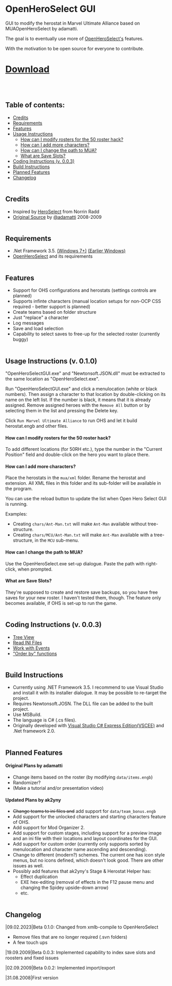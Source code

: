 # OpenHeroSelect GUI
 GUI to modify the herostat in Marvel Ultimate Alliance based on MUAOpenHeroSelect by adamatti.
 
 The goal is to eventually use more of [OpenHeroSelect's](https://github.com/TheRealPSV/OpenHeroSelect) features.
 
 With the motivation to be open source for everyone to contribute.
 
# [Download](https://github.com/ak2yny/OpenHeroSelectGUI/releases/latest)
<br/><br/>

## Table of contents:

* [Credits](#credits)
* [Requirements](#requirements)
* [Features](#features)
* [Usage Instructions](#usage-instructions-v-010)
  * [How can I modify rosters for the 50 roster hack?](#how-can-i-modify-rosters-for-the-50-roster-hack)
  * [How can I add more characters?](#how-can-i-add-more-characters)
  * [How can I change the path to MUA?](#how-can-i-change-the-path-to-mua)
  * [What are Save Slots?](#what-are-save-slots)
* [Coding Instructions (v. 0.0.3)](#coding-instructions-v-003)
* [Build Instructions](#build-instructions)
* [Planned Features](#planned-features)
* [Changelog](#changelog)
<br/><br/>

## Credits
- Inspired by [HeroSelect](http://marvelmods.com/forum/index.php?topic=732) from Norrin Radd
- [Original Source](https://code.google.com/archive/p/muaopenheroselect/) by [@adamatti](https://github.com/adamatti) 2008-2009
<br/><br/>

## Requirements
- .Net Framework 3.5. [(Windows 7+)](https://learn.microsoft.com/en-us/dotnet/framework/install/dotnet-35-windows) [(Earlier Windows)](https://www.microsoft.com/en-us/download/details.aspx?id=21)
- [OpenHeroSelect](https://github.com/TheRealPSV/OpenHeroSelect) and its requirements
<br/><br/>

## Features
- Support for OHS configurations and herostats (settings controls are planned)
- Supports infinte characters
  (manual location setups for non-OCP CSS required - better support is planned)
- Create teams based on folder structure
- Just "replace" a character
- Log messages
- Save and load selection
- Capability to select saves to free-up for the selected roster (currently buggy)
<br/><br/>

## Usage Instructions (v. 0.1.0)

 "OpenHeroSelectGUI.exe" and "Newtonsoft.JSON.dll" must be extracted to the same location as "OpenHeroSelect.exe".

 Run "OpenHeroSelectGUI.exe" and click a menulocation (white or black numbers). Then assign a character to that location by double-clicking on its name on the left list. If the number is black, it means that it is already assigned. Remove assigned heroes with the `Remove All` button or by selecting them in the list and pressing the Delete key.
 
 Click `Run Marvel Ultimate Alliance` to run OHS and let it build herostat.engb and other files.
 
#### How can I modify rosters for the 50 roster hack?
 To add different locations (for 50RH etc.), type the number in the "Current Position" field and double-click on the hero you want to place there.

#### How can I add more characters?
 Place the herostats in the  `mua/xml` folder. Rename the herostat and extension. All XML files in this folder and its sub-folder will be available in the program.
 
 You can use the reload button to update the list when Open Hero Select GUI is running.
 
 Examples:
 - Creating `chars/Ant-Man.txt` will make `Ant-Man` available without tree-structure.
 - Creating `chars/MCU/Ant-Man.txt` will make `Ant-Man` available with a tree-structure, in the `MCU` sub-menu.

#### How can I change the path to MUA?
 Use the OpenHeroSelect.exe set-up dialogue. Paste the path with right-click, when prompted.
 
#### What are Save Slots?
 They're supposed to create and restore save backups, so you have free saves for your new roster. I haven't tested them, though. The feature only becomes available, if OHS is set-up to run the game.
<br/><br/>

## Coding Instructions (v. 0.0.3)
- [Tree View](https://www.c-sharpcorner.com/article/treeview-control-in-C-Sharp/)
- [Read INI Files](https://www.codeproject.com/Articles/1966/An-INI-file-handling-class-using-C)
- [Work with Events](https://web.archive.org/web/20080215231303/http://www.csharphelp.com/archives/archive253.html)
- ["Order by" functions](https://learn.microsoft.com/en-us/dotnet/api/system.windows.forms.listview.sort?redirectedfrom=MSDN&view=windowsdesktop-7.0#System_Windows_Forms_ListView_Sort)
<br/><br/>

## Build Instructions
- Currently using .NET Framework 3.5. I recommend to use Visual Studio and install it with its installer dialogue. It may be possible to re-target the project.
- Requires Newtonsoft.JOSN. The DLL file can be added to the built project.
- Use MSBuild.
- The language is C# (.cs files).
- Originally developed with [Visual Studio C# Express Edition(VSCEE)](https://visualstudio.microsoft.com/vs/express/) and .Net framework 2.0.
<br/><br/>

## Planned Features

#### Original Plans by adamatti
- Change items based on the roster (by modifying `data/items.engb`)
- Randomizer?
- (Make a tutorial and/or presentation video)

#### Updated Plans by ak2yny
- ~~Change teams to ini files and~~ add support for `data/team_bonus.engb`
- Add support for the unlocked characters and starting characters feature of OHS.
- Add support for Mod Organizer 2.
- Add support for custom stages, including support for a preview image and an ini file with their locations and layout coordinates for the GUI.
- Add support for custom order (currently only supports sorted by menulocation and character name ascending and descending).
- Change to different (modern?) schemes. The current one has icon style menus, but no icons defined, which doesn't look good. There are other issues as well.
- Possibly add features that ak2yny's Stage & Herostat Helper has:
  - Effect duplication
  - EXE hex-editing (removal of effects in the F12 pause menu and changing the Spidey upside-down arrow)
  - etc.
<br/><br/>

## Changelog

 |09.02.2023|Beta 0.1.0: Changed from xmlb-compile to OpenHeroSelect
 - Remove files that are no longer required (.svn folders)
 - A few touch ups

 |19.09.2009|Beta 0.0.3: Implemented capability to index save slots and roosters and fixed issues
 
 |02.09.2009|Beta 0.0.2: Implemented import/export
 
 |31.08.2008|First version
